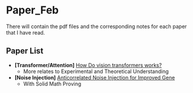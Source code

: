# Paper_Feb
There will contain the pdf files and the corresponding notes for each paper that I have read.

## Paper List
* **[Transformer/Attention]** [How Do vision transformers works?](https://github.com/ice-bear-git/ML-paperReading/blob/main/Paper_Feb/How%20Do%20vision%20transformers%20works.md)
	- More relates to Experimental and Theoretical Understanding
* **[Noise Injection]** [Anticorrelated Noise Injection for Improved Gene](https://github.com/ice-bear-git/ML-paperReading/blob/main/Paper_Feb/Anticorrelated%20Noise%20Injection%20for%20Improved%20Gene.md)
	- With Solid Math Proving
